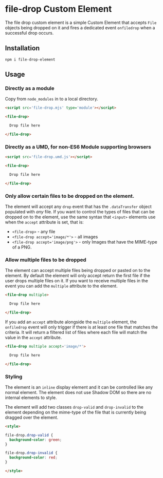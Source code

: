 # file-drop Custom Element

The file drop custom element is a simple Custom Element that accepts `File` objects being
dropped on it and fires a dedicated event `onfiledrop` when a successful drop occurs.

## Installation

`npm i file-drop-element`

## Usage

### Directly as a module

Copy from `node_modules` in to a local directory.

```HTML
<script src='file-drop.mjs' type='module'></script>

<file-drop>

  Drop file here

</file-drop>
```

### Directly as a UMD, for non-ES6 Module supporting browsers

```HTML
<script src='file-drop.umd.js'></script>

<file-drop>

  Drop file here

</file-drop>
```

### Only allow certain files to be dropped on the element.

The element will accept any `drop` event that has the `.dataTransfer` object
populated with _any_ file. If you want to control the types of files that 
can be dropped on to the element, use the same syntax that `<input>` elements
use when the `accept` attribute is set, that is:

* `<file-drop>` - any file
* `<file-drop accept='image/*'>` - all images
* `<file-drop accept='image/png'>` - only Images that have the MIME-type of a PNG.

### Allow multiple files to be dropped

The element can accept multiple files being dropped or pasted on to the element.
By default the element will only accept return the first file if the user drops
multiple files on it. If you want to receive multiple files in the event you can
add the `multiple` attribute to the element.

```HTML
<file-drop multiple>

  Drop file here

</file-drop>
```

If you add an `accept` attribute alongside the `multiple` element, the
`onfiledrop` event will only trigger if there is at least one file that matches
the criteria. It will return a filtered list of files where each file will match
the value in the `accept` attribute.

```HTML
<file-drop multiple accept='image/*'>

  Drop file here

</file-drop>
```

### Styling

The element is an `inline` display element and it can be controlled like any normal
element. The element does not use Shadow DOM so there are no internal elements
to style.

The element will add two classes `drop-valid` and `drop-invalid` to the element
depending on the mime-type of the file that is currently being dragged over the
element.

```HTML
<style>

file-drop.drop-valid {
  background-color: green;
}

file-drop.drop-invalid {
  background-color: red;
}

</style>
```